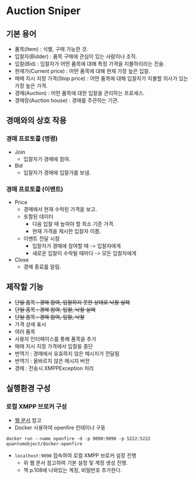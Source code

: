# Auction Sniper

## 기본 용어

- 품목(Item) : 식별, 구매 가능한 것.
- 입찰자(Bidder) : 품목 구매에 관심이 있는 사람이나 조직.
- 입찰(Bid) : 입찰자가 어떤 품목에 대해 특정 가격을 지불하리라는 진술.
- 현재가(Current price) : 어떤 품목에 대해 현재 가장 높은 입찰.
- 매매 지시 지정 가격(Stop price) : 어떤 품목에 대해 입찰자가 지불할 의사가 있는 가장 높은 가격.
- 경매(Auction) : 어떤 품목에 대한 입찰을 관리하는 프로세스.
- 경매장(Auction house) : 경매를 주관하는 기관.

## 경매와의 상호 작용

### 경매 프로토콜 (명령)

- Join
    - 입찰자가 경매에 참여.
- Bid
    - 입찰자가 경매에 입찰가를 보냄.

### 경매 프로토콜 (이벤트)

- Price
    - 경매에서 현재 수락된 가격을 보고.
    - 포함된 데이터
        - 다음 입찰 때 높여야 할 최소 기준 가격.
        - 현재 가격을 제시한 입찰자 이름.
    - 이벤트 전달 시점
        - 입찰자가 경매에 참여할 때 -> 입찰자에게
        - 새로운 입찰이 수락될 때마다 -> 모든 입찰자에게
- Close
    - 경매 종료를 알림.

## 제작할 기능

- ~~단일 품목 : 경매 참여, 입찰하지 못한 상태로 낙찰 실패~~
- ~~단일 품목 : 경매 참여, 입찰, 낙찰 실패~~  
- ~~단일 품목 : 경매 참여, 입찰, 낙찰~~
- 가격 상세 표시
- 여러 품목
- 사용자 인터페이스를 통해 품목을 추가
- 매매 지시 지정 가격에서 입찰을 중단
- 번역기 : 경매에서 유효하지 않은 메시지가 전달됨
- 번역기 : 올바르지 않은 메시지 버전
- 경매 : 전송시 XMPPException 처리

## 실행환경 구성

### 로컬 XMPP 브로커 구성

- [웹 문서](https://edgevpn.io/openfiredocker/) 참고
- Docker 사용하여 openfire 컨테이너 구동

```shell
docker run --name openfire -d -p 9090:9090 -p 5222:5222  quantumobject/docker-openfire
```

- `localhost:9090` 접속하여 로컬 XMPP 브로커 설정 진행
    - 위 웹 문서 참고하여 기본 설정 및 계정 생성 진행.
    - 책 p.108에 나와있는 계정, 비밀번호 추가한다.
